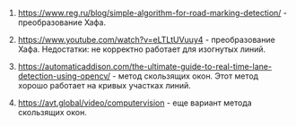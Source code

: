 1. https://www.reg.ru/blog/simple-algorithm-for-road-marking-detection/ - преобразование Хафа.
2. https://www.youtube.com/watch?v=eLTLtUVuuy4 - преобразование Хафа.
Недостатки: не корректно работает для изогнутых линий.

3. https://automaticaddison.com/the-ultimate-guide-to-real-time-lane-detection-using-opencv/ - метод скользящих окон.
Этот метод хорошо работает на кривых участках линий.

4. https://avt.global/video/computervision - еще вариант метода скользящих окон.